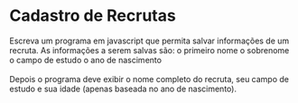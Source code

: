 <h1>Cadastro de Recrutas</h1>

Escreva um programa em javascript que permita salvar informações de um recruta. As informações a serem salvas são:
o primeiro nome
o sobrenome
o campo de estudo
o ano de nascimento
<br><br>
Depois o programa deve exibir o nome completo do recruta, seu campo de estudo e sua idade (apenas baseada no ano de nascimento).
